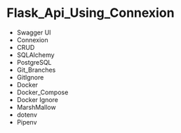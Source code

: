 # Flask_Api_Using_Connexion

- Swagger UI 
- Connexion 
- CRUD 
- SQLAlchemy 
- PostgreSQL 
- Git_Branches 
- GitIgnore 
- Docker
- Docker_Compose 
- Docker Ignore 
- MarshMallow
- dotenv 
- Pipenv 
